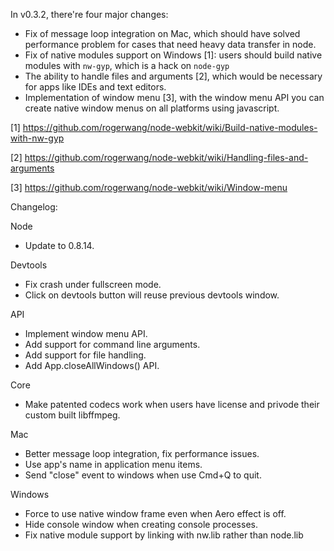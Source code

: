 In v0.3.2, there're four major changes:
* Fix of message loop integration on Mac, which should have solved performance problem for cases that need heavy data transfer in node.
* Fix of native modules support on Windows [1]: users should build native modules with `nw-gyp`, which is a hack on `node-gyp`
* The ability to handle files and arguments [2], which would be necessary for apps like IDEs and text editors. 
* Implementation of window menu [3], with the window menu API you can create native window menus on all platforms using javascript.

[1] https://github.com/rogerwang/node-webkit/wiki/Build-native-modules-with-nw-gyp

[2] https://github.com/rogerwang/node-webkit/wiki/Handling-files-and-arguments

[3] https://github.com/rogerwang/node-webkit/wiki/Window-menu

Changelog:

Node
* Update to 0.8.14.

Devtools
* Fix crash under fullscreen mode.
* Click on devtools button will reuse previous devtools window.

API
* Implement window menu API.
* Add support for command line arguments.
* Add support for file handling.
* Add App.closeAllWindows() API.

Core
* Make patented codecs work when users have license and privode their custom built libffmpeg.

Mac
* Better message loop integration, fix performance issues.
* Use app's name in application menu items.
* Send "close" event to windows when use Cmd+Q to quit.

Windows
* Force to use native window frame even when Aero effect is off.
* Hide console window when creating console processes.
* Fix native module support by linking with nw.lib rather than node.lib